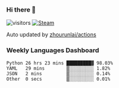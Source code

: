 ### Hi there 👋

![visitors](https://visitor-badge.glitch.me/badge?page_id=zhourunlai)
[![Steam](https://img.shields.io/badge/dynamic/json?label=Steam&query=%24.data.totalSubs&url=https%3A%2F%2Fapi.spencerwoo.com%2Fsubstats%2F%3Fsource%3DsteamGames%26queryKey%3D76561198285156854&suffix=%20Games&logo=steam&labelColor=134375&color=0b1a37&longCache=true)](http://steamcommunity.com/profiles/76561198285156854)

Auto updated by <a href="https://github.com/zhourunlai/zhourunlai/actions" target="_blank">zhourunlai/actions</a>

### Weekly Languages Dashboard

<!--PART:wakatime-->
```text
Python 26 hrs 23 mins █████████▓ 98.03%
YAML   29 mins        ▒░░░░░░░░░ 1.82%
JSON   2 mins         ▒░░░░░░░░░ 0.14%
Other  0 secs         ▒░░░░░░░░░ 0.01%
```
<!--PART:wakatime-->
